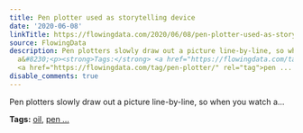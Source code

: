 ```yaml
---
title: Pen plotter used as storytelling device
date: '2020-06-08'
linkTitle: https://flowingdata.com/2020/06/08/pen-plotter-used-as-storytelling-device/
source: FlowingData
description: Pen plotters slowly draw out a picture line-by-line, so when you watch
  a&#8230;<p><strong>Tags:</strong> <a href="https://flowingdata.com/tag/oil/" rel="tag">oil</a>,
  <a href="https://flowingdata.com/tag/pen-plotter/" rel="tag">pen ...
disable_comments: true
---
```

Pen plotters slowly draw out a picture line-by-line, so when you watch a&#8230;<p><strong>Tags:</strong> <a href="https://flowingdata.com/tag/oil/" rel="tag">oil</a>, <a href="https://flowingdata.com/tag/pen-plotter/" rel="tag">pen ...